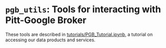 # `pgb_utils`: Tools for interacting with Pitt-Google Broker

These tools are described in [tutorials/PGB_Tutorial.ipynb](tutorials/PGB_Tutorial.ipynb), a tutorial on accessing our data products and services.
